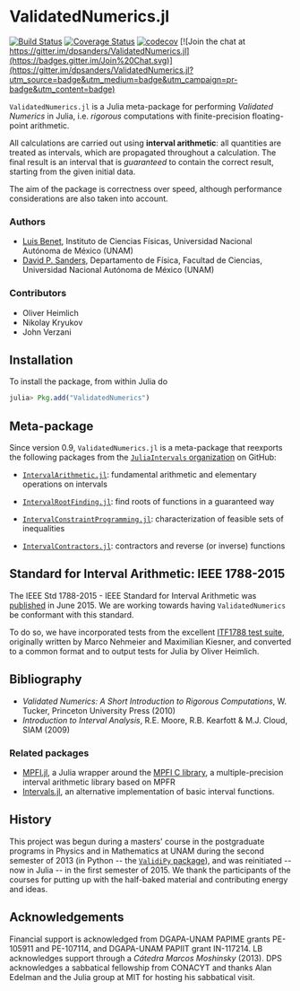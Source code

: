 # ValidatedNumerics.jl #

[![Build Status](https://travis-ci.org/JuliaIntervals/ValidatedNumerics.jl.svg?branch=master)](https://travis-ci.org/JuliaIntervals/ValidatedNumerics.jl)
[![Coverage Status](https://coveralls.io/repos/dpsanders/ValidatedNumerics.jl/badge.svg?branch=master&service=github)](https://coveralls.io/github/dpsanders/ValidatedNumerics.jl?branch=master)
[![codecov](https://codecov.io/gh/JuliaIntervals/ValidatedNumerics.jl/branch/master/graph/badge.svg)](https://codecov.io/gh/JuliaIntervals/ValidatedNumerics.jl)
[![Join the chat at https://gitter.im/dpsanders/ValidatedNumerics.jl](https://badges.gitter.im/Join%20Chat.svg)](https://gitter.im/dpsanders/ValidatedNumerics.jl?utm_source=badge&utm_medium=badge&utm_campaign=pr-badge&utm_content=badge)

`ValidatedNumerics.jl` is a Julia meta-package for performing *Validated Numerics* in Julia, i.e. *rigorous* computations with finite-precision floating-point arithmetic.

All calculations are carried out using **interval arithmetic**: all quantities are treated as intervals, which are propagated throughout a calculation. The final result is an interval that is *guaranteed* to contain the correct result, starting from the given initial data.

The aim of the package is correctness over speed, although performance considerations are also taken into account.

### Authors
- [Luis Benet](http://www.cicc.unam.mx/~benet/), Instituto de Ciencias Físicas, Universidad Nacional Autónoma de México (UNAM)
- [David P. Sanders](http://sistemas.fciencias.unam.mx/~dsanders), Departamento de Física, Facultad de Ciencias, Universidad Nacional Autónoma de México (UNAM)

### Contributors
- Oliver Heimlich
- Nikolay Kryukov
- John Verzani



## Installation
To install the package, from within Julia do

```julia
julia> Pkg.add("ValidatedNumerics")
```

## Meta-package

Since version 0.9, `ValidatedNumerics.jl` is a meta-package that reexports the following packages from the [`JuliaIntervals` organization](https://github.com/JuliaIntervals) on GitHub:
- [`IntervalArithmetic.jl`](https://github.com/JuliaIntervals/IntervalArithmetic.jl): fundamental arithmetic and elementary operations on intervals

- [`IntervalRootFinding.jl`](https://github.com/JuliaIntervals/IntervalRootFinding.jl): find roots of functions in a guaranteed way

- [`IntervalConstraintProgramming.jl`](https://github.com/JuliaIntervals/IntervalConstraintProgramming.jl): characterization of feasible sets of inequalities

- [`IntervalContractors.jl`](https://github.com/JuliaIntervals/IntervalContractors.jl): contractors and reverse (or inverse) functions


## Standard for Interval Arithmetic:  IEEE 1788-2015

The IEEE Std 1788-2015 - IEEE Standard for Interval Arithmetic was [published](https://standards.ieee.org/findstds/standard/1788-2015.html) in June 2015. We are working towards having `ValidatedNumerics` be conformant with this standard.

To do so, we have incorporated tests from the excellent [ITF1788 test suite](https://github.com/oheim/ITF1788), originally written by Marco Nehmeier and Maximilian Kiesner, and converted to a common format and to output tests for Julia by Oliver Heimlich.

## Bibliography

- *Validated Numerics: A Short Introduction to Rigorous Computations*, W. Tucker, Princeton University Press (2010)
- *Introduction to Interval Analysis*, R.E. Moore, R.B. Kearfott & M.J. Cloud, SIAM (2009)

### Related packages
- [MPFI.jl](https://github.com/andrioni/MPFI.jl), a Julia wrapper around the [MPFI C library](http://perso.ens-lyon.fr/nathalie.revol/software.html), a multiple-precision interval arithmetic library based on MPFR
- [Intervals.jl](https://github.com/andrioni/Intervals.jl), an alternative implementation of basic interval functions.


## History ##
This project was begun during a masters' course in the postgraduate programs in Physics and in Mathematics at UNAM during the second semester of 2013 (in Python -- the [`ValidiPy` package](https://github.com/computo-fc/ValidiPy)), and was reinitiated -- now in Julia -- in the first semester of 2015. We thank the participants of the courses for putting up with the half-baked material and contributing energy and ideas.


## Acknowledgements ##

Financial support is acknowledged from DGAPA-UNAM PAPIME grants PE-105911 and PE-107114, and DGAPA-UNAM PAPIIT grant IN-117214. LB acknowledges support through a *Cátedra Marcos Moshinsky* (2013).
DPS acknowledges a sabbatical fellowship from CONACYT and thanks Alan Edelman and the Julia group at MIT for hosting his sabbatical visit.
